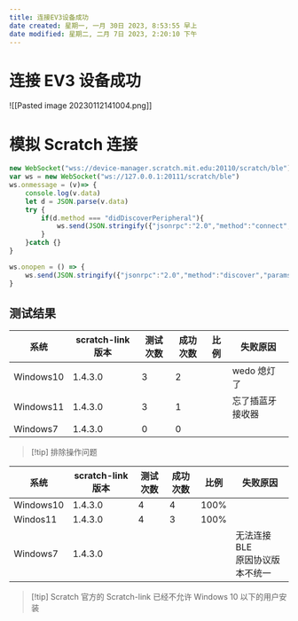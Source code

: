 ```yaml
---
title: 连接EV3设备成功
date created: 星期一, 一月 30日 2023, 8:53:55 早上
date modified: 星期二, 二月 7日 2023, 2:20:10 下午
---
```


# 连接 EV3 设备成功

![[Pasted image 20230112141004.png]]

# 模拟 Scratch 连接

```javascript
new WebSocket("wss://device-manager.scratch.mit.edu:20110/scratch/ble").close()
var ws = new WebSocket("ws://127.0.0.1:20111/scratch/ble")
ws.onmessage = (v)=> {
    console.log(v.data)
    let d = JSON.parse(v.data)
    try {
        if(d.method === "didDiscoverPeripheral"){
            ws.send(JSON.stringify({"jsonrpc":"2.0","method":"connect","params":{"peripheralId":d.params.peripheralId},"id":1}))
        }
    }catch {}
}

ws.onopen = () => {
    ws.send(JSON.stringify({"jsonrpc":"2.0","method":"discover","params":{"filters":[{"services":["00001523-1212-efde-1523-785feabcd123"]}],"optionalServices":["00004f0e-1212-efde-1523-785feabcd123"]},"id":0}))
}
```

## 测试结果

| 系统      | scratch-link 版本 | 测试次数 | 成功次数 |比例|失败原因|
| --------- | ----------------- | -------- | -------- | ---- | ---------------- |
| Windows10 | 1.4.3.0           | 3        | 2        |      | wedo 熄灯了       |
| Windows11 | 1.4.3.0           | 3        | 1        |      | 忘了插蓝牙接收器 |
| Windows7  | 1.4.3.0           | 0        | 0        |      |  |

> [!tip] 排除操作问题

| 系统      | scratch-link 版本 | 测试次数 | 成功次数 | 比例 | 失败原因     |
| --------- | ----------------- | -------- | -------- | ---- | ------------ |
| Windows10 | 1.4.3.0           | 4        | 4        | 100% |              |
| Windos11  | 1.4.3.0           | 4        | 3        | 100% |              |
| Windows7  | 1.4.3.0           |          |          |      |无法连接 BLE <br>原因协议版本不统一|

> [!tip] Scratch 官方的 Scratch-link 已经不允许 Windows 10 以下的用户安装

